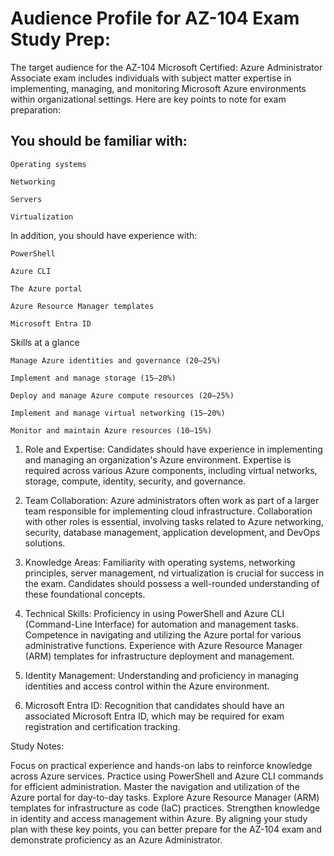 # Audience Profile for AZ-104 Exam Study Prep:

The target audience for the AZ-104 Microsoft Certified: Azure Administrator Associate exam includes individuals with subject matter expertise in implementing, managing, and monitoring Microsoft Azure environments within organizational settings. Here are key points to note for exam preparation:

## You should be familiar with:

    Operating systems

    Networking

    Servers

    Virtualization

In addition, you should have experience with:

    PowerShell

    Azure CLI

    The Azure portal

    Azure Resource Manager templates

    Microsoft Entra ID

Skills at a glance

    Manage Azure identities and governance (20–25%)
    
    Implement and manage storage (15–20%)
    
    Deploy and manage Azure compute resources (20–25%)
    
    Implement and manage virtual networking (15–20%)
    
    Monitor and maintain Azure resources (10–15%)


1. Role and Expertise:
    Candidates should have experience in implementing and managing an organization's Azure environment.
    Expertise is required across various Azure components, including virtual networks, storage, compute, identity, security, and governance.
2. Team Collaboration:
Azure administrators often work as part of a larger team responsible for implementing cloud infrastructure.
Collaboration with other roles is essential, involving tasks related to Azure networking, security, database management, application development, and DevOps solutions.

3. Knowledge Areas:
Familiarity with operating systems, networking principles, server management, nd virtualization is crucial for success in the exam.
Candidates should possess a well-rounded understanding of these foundational concepts.
4. Technical Skills:
Proficiency in using PowerShell and Azure CLI (Command-Line Interface) for automation and management tasks.
Competence in navigating and utilizing the Azure portal for various administrative functions.
Experience with Azure Resource Manager (ARM) templates for infrastructure deployment and management.
5. Identity Management:
Understanding and proficiency in managing identities and access control within the Azure environment.
6. Microsoft Entra ID:
Recognition that candidates should have an associated Microsoft Entra ID, which may be required for exam registration and certification tracking.

Study Notes:

Focus on practical experience and hands-on labs to reinforce knowledge across Azure services.
Practice using PowerShell and Azure CLI commands for efficient administration.
Master the navigation and utilization of the Azure portal for day-to-day tasks.
Explore Azure Resource Manager (ARM) templates for infrastructure as code (IaC) practices.
Strengthen knowledge in identity and access management within Azure.
By aligning your study plan with these key points, you can better prepare for the AZ-104 exam and demonstrate proficiency as an Azure Administrator.